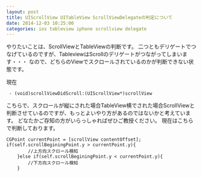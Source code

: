 ```yaml
---
layout: post
title: UIScrollView UITableView ScrollViewDelegateの判定について
date: 2014-12-03 10:25:00
categories: ios tableview iphone scrollview delegate
---
```

<p>やりたいことは、ScrollViewとTableViewの判断です。
二つともデリゲートでつなげているのですが、TableviewはScrollのデリゲートがつながってしまいます・・・
なので、どちらのViewでスクロールされているのかが判断できない状態です。</p>

<p>現在</p>

<pre><code> - (void)scrollViewDidScroll:(UIScrollView*)scrollView
</code></pre>

<p>こちらで、スクロールが縦にされた場合TableView横でされた場合ScrollViewと判断させているのですが、もっとよいやり方があるのではないかと考えています。
どなたかご存知の方がいらっしゃればぜひご教授ください。
現在はこちらで判断しております。</p>

<pre><code>CGPoint currentPoint = [scrollView contentOffset];
if(self.scrollBeginingPoint.y &gt; currentPoint.y){
        //上方向スクロール検知        
    }else if(self.scrollBeginingPoint.y &lt; currentPoint.y){
        //下方向スクロール検知      
    }
</code></pre>
